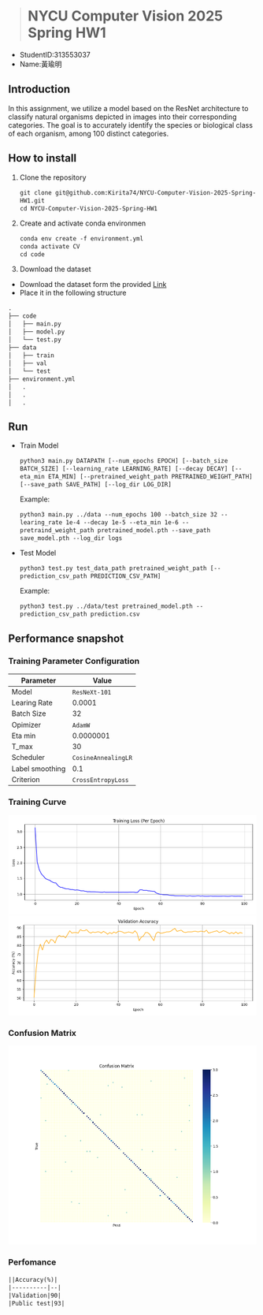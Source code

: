 > # NYCU Computer Vision 2025 Spring HW1
- StudentID:313553037
- Name:黃瑜明
## Introduction
In this assignment, we utilize a model based on the ResNet architecture to classify natural organisms depicted in images into their corresponding categories. The goal is to accurately identify the species or biological class of each organism, among 100 distinct categories.
## How to install
1. Clone the repository
    ```
    git clone git@github.com:Kirita74/NYCU-Computer-Vision-2025-Spring-HW1.git
    cd NYCU-Computer-Vision-2025-Spring-HW1
    ```
2. Create and activate conda environmen
    ```
    conda env create -f environment.yml
    conda activate CV
    cd code
    ```
3. Download the dataset
- Download the dataset form the provided [Link](https://drive.google.com/file/d/1fx4Z6xl5b6r4UFkBrn5l0oPEIagZxQ5u/view)
- Place it in the following structure
```
.
├── code
│   ├── main.py
│   ├── model.py
│   └── test.py
├── data
│   ├── train
│   ├── val
│   └── test
├── environment.yml
│   .
│   .
│   .
```
## Run
- Train Model
    ```
    python3 main.py DATAPATH [--num_epochs EPOCH] [--batch_size BATCH_SIZE] [--learning_rate LEARNING_RATE] [--decay DECAY] [--eta_min ETA_MIN] [--pretrained_weight_path PRETRAINED_WEIGHT_PATH] [--save_path SAVE_PATH] [--log_dir LOG_DIR]
    ```
    Example:
    ```
    python3 main.py ../data --num_epochs 100 --batch_size 32 --learing_rate 1e-4 --decay 1e-5 --eta_min 1e-6 --pretraind_weight_path pretrained_model.pth --save_path save_model.pth --log_dir logs
    ```
- Test Model
    ```
    python3 test.py test_data_path pretrained_weight_path [--prediction_csv_path PREDICTION_CSV_PATH]
    ```
    Example:
    ```
    python3 test.py ../data/test pretrained_model.pth --prediction_csv_path prediction.csv
    ```

## Performance snapshot
### Training Parameter Configuration
| Parameter       | Value               |
| --------------- | ------------------- |
| Model           | `ResNeXt-101`       |
| Learing Rate    | 0.0001              |
| Batch Size      | 32                  |
| Opimizer        | `AdamW`             |
| Eta min         | 0.0000001           |
| T_max           | 30                  |
| Scheduler       | `CosineAnnealingLR` |
| Label smoothing | 0.1                 |
| Criterion       | `CrossEntropyLoss`  |
### Training Curve
![Image](image/training_loss_epoch.png)
![Image](image/validation_accuracy.png)
### Confusion Matrix
![Image](image/confusion.png)
### Perfomance
    ||Accuracy(%)|
    |----------|--|
    |Validation|90|
    |Public test|93|
